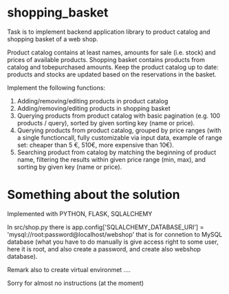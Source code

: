 # shopping_basket
Task is to implement backend application library to product catalog and shopping basket of a web shop.

Product catalog contains at least names, amounts for sale (i.e. stock) and prices of available products.
Shopping basket contains products from catalog and to­be­purchased amounts.
Keep the product catalog up to date: products and stocks are updated based on the reservations in the basket.

Implement the following functions:
1. Adding/removing/editing products in product catalog
2. Adding/removing/editing products in shopping basket
3. Querying products from product catalog with basic pagination (e.g. 100 products / query), sorted by given sorting key (name or price).
4. Querying products from product catalog, grouped by price ranges (with a single functioncall,
   fully customizable via input data, example of range set: cheaper than 5 €, 5­10€,
   more expensive than 10€).
5. Searching product from catalog by matching the beginning of product name,
   filtering the results within given price range (min, max), and sorting by given key (name or price).

# Something about the solution

Implemented with PYTHON, FLASK, SQLALCHEMY

In src/shop.py there is
app.config['SQLALCHEMY_DATABASE_URI'] = 'mysql://root:password@localhost/webshop'
that is for connetion to MySQL database (what you have to do manually is give access right to
some user, here it is root, and also create a password, and create also webshop database).

Remark also to create virtual environmet ....

Sorry for almost no instructions (at the moment)
